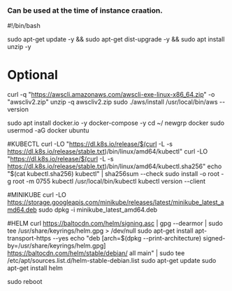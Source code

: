 ### Can be used at the time of instance craation.

#!/bin/bash

sudo apt-get update -y && sudo apt-get dist-upgrade -y && sudo apt install unzip -y

# Optional
curl -q "https://awscli.amazonaws.com/awscli-exe-linux-x86_64.zip" -o "awscliv2.zip"
unzip -q awscliv2.zip
sudo ./aws/install
/usr/local/bin/aws --version

sudo apt install docker.io -y docker-compose -y
cd ~/
newgrp docker
sudo usermod -aG docker ubuntu


#KUBECTL
curl -LO "https://dl.k8s.io/release/$(curl -L -s https://dl.k8s.io/release/stable.txt)/bin/linux/amd64/kubectl"
curl -LO "https://dl.k8s.io/release/$(curl -L -s https://dl.k8s.io/release/stable.txt)/bin/linux/amd64/kubectl.sha256"
echo "$(cat kubectl.sha256)  kubectl" | sha256sum --check
sudo install -o root -g root -m 0755 kubectl /usr/local/bin/kubectl
kubectl version --client

#MINIKUBE
curl -LO https://storage.googleapis.com/minikube/releases/latest/minikube_latest_amd64.deb
sudo dpkg -i minikube_latest_amd64.deb

#HELM
curl https://baltocdn.com/helm/signing.asc | gpg --dearmor | sudo tee /usr/share/keyrings/helm.gpg > /dev/null
sudo apt-get install apt-transport-https --yes
echo "deb [arch=$(dpkg --print-architecture) signed-by=/usr/share/keyrings/helm.gpg] https://baltocdn.com/helm/stable/debian/ all main" | sudo tee /etc/apt/sources.list.d/helm-stable-debian.list
sudo apt-get update
sudo apt-get install helm


sudo reboot

